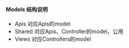 ﻿#### Models 结构说明

- Apis 对应Apis的model
- Shared 对应Apis、Controller的model，公用
- Views 对应Controllers的model